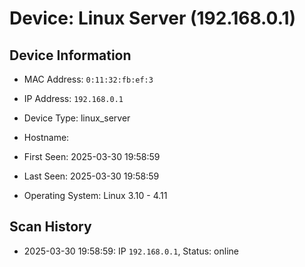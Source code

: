 # Device: Linux Server (192.168.0.1)

## Device Information

* MAC Address: `0:11:32:fb:ef:3`
* IP Address: `192.168.0.1`
* Device Type: linux_server
* Hostname: 
* First Seen: 2025-03-30 19:58:59
* Last Seen: 2025-03-30 19:58:59

* Operating System: Linux 3.10 - 4.11 

## Scan History

* 2025-03-30 19:58:59: IP `192.168.0.1`, Status: online
